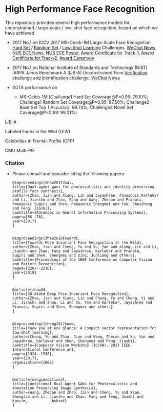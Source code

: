 # High Performance Face Recognition


This repository provides several high performance models for unconstrained / large-scale / low-shot face recognition, based on which we have achieved:


* 2017 No.1 on ICCV 2017 MS-Celeb-1M Large-Scale Face Recognition [Hard Set](https://www.msceleb.org/leaderboard/iccvworkshop-c1) / [Random Set](https://www.msceleb.org/leaderboard/iccvworkshop-c1) / [Low-Shot Learning](https://www.msceleb.org/leaderboard/c2) Challenges. [WeChat News](http://mp.weixin.qq.com/s/-G94Mj-8972i2HtEcIZDpA), [NUS ECE News](http://ece.nus.edu.sg/drupal/?q=node/215), [NUS ECE Poster](https://zhaoj9014.github.io/pub/ECE_Poster.jpeg), [Award Certificate for Track-1](https://zhaoj9014.github.io/pub/MS-Track1.jpeg), [Award Certificate for Track-2](https://zhaoj9014.github.io/pub/MS-Track2.jpeg), [Award Ceremony](https://zhaoj9014.github.io/pub/MS-Awards.jpeg)


* 2017 No.1 on National Institute of Standards and Technology (NIST) IARPA Janus Benchmark A (IJB-A) Unconstrained Face [Verification](https://zhaoj9014.github.io/pub/IJBA_11_report.pdf) challenge and [Identification](https://zhaoj9014.github.io/pub/IJBA_1N_report.pdf) challenge. [WeChat News](https://mp.weixin.qq.com/s/s9H_OXX-CCakrTAQUFDm8g)


* SOTA performance on 


  * MS-Celeb-1M (Challenge1 Hard Set Coverage@P=0.95: 79.10%; Challenge1 Random Set Coverage@P=0.95: 87.50%; Challenge2 Base Set Top 1 Accuracy: 99.74%; Challenge2 Novel Set Coverage@P=0.99: 99.01%)


IJB-A


Labeled Faces in the Wild (LFW)


Celebrities in Frontal-Profile (CFP)


CMU Multi-PIE


### Citation
- Please consult and consider citing the following papers:


      @inproceedings{zhao2017dual,
      title={Dual-agent gans for photorealistic and identity preserving profile face synthesis},
      author={Zhao, Jian and Xiong, Lin and Jayashree, Panasonic Karlekar and Li, Jianshu and Zhao, Fang and Wang, Zhecan and Pranata,           Panasonic Sugiri and Shen, Panasonic Shengmei and Yan, Shuicheng and Feng, Jiashi},
      booktitle={Advances in Neural Information Processing Systems},
      pages={66--76},
      year={2017}
      }
      
      
      @inproceedings{zhao2018towards,
      title={Towards Pose Invariant Face Recognition in the Wild},
      author={Zhao, Jian and Cheng, Yu and Xu, Yan and Xiong, Lin and Li, Jianshu and Zhao, Fang and Jayashree, Karlekar and Pranata,         Sugiri and Shen, Shengmei and Xing, Junliang and others},
      booktitle={Proceedings of the IEEE Conference on Computer Vision and Pattern Recognition},
      pages={2207--2216},
      year={2018}
      }
      
      
      @article{zhao3d,
      title={3D-Aided Deep Pose-Invariant Face Recognition},
      author={Zhao, Jian and Xiong, Lin and Cheng, Yu and Cheng, Yi and Li, Jianshu and Zhou, Li and Xu, Yan and Karlekar, Jayashree and       Pranata, Sugiri and Shen, Shengmei and others}
      }


      @inproceedings{cheng2017know,
      title={Know you at one glance: A compact vector representation for low-shot learning},
      author={Cheng, Yu and Zhao, Jian and Wang, Zhecan and Xu, Yan and Jayashree, Karlekar and Shen, Shengmei and Feng, Jiashi},
      booktitle={Computer Vision Workshop (ICCVW), 2017 IEEE International Conference on},
      pages={1924--1932},
      year={2017},
      organization={IEEE}
      }
      
      
      @article{wangconditional,
      title={Conditional Dual-Agent GANs for Photorealistic and Annotation Preserving Image Synthesis},
      author={Wang, Zhecan and Zhao, Jian and Cheng, Yu and Xiao, Shengtao and Li, Jianshu and Zhao, Fang and Feng, Jiashi and Kassim,           Ashraf}
      }
